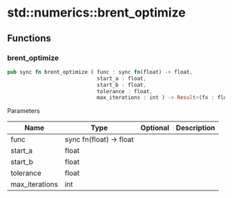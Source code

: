# std::numerics::brent_optimize



## Functions


### brent_optimize

```rust
pub sync fn brent_optimize ( func : sync fn(float) -> float,
                             start_a : float,
                             start_b : float,
                             tolerance : float,
                             max_iterations : int ) -> Result<(fx : float, x : float)>
```



Parameters

| Name           | Type                    | Optional | Description |
| -------------- | ----------------------- | -------- | ----------- |
| func           | sync fn(float) -> float |          |             |
| start_a        | float                   |          |             |
| start_b        | float                   |          |             |
| tolerance      | float                   |          |             |
| max_iterations | int                     |          |             |

